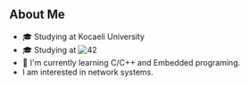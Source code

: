 ## About Me
- 🎓 Studying at Kocaeli University
- 🎓 Studying at ![42](https://img.shields.io/badge/-Ecole-111111?style=flat&logo=42)
- 🌱 I'm currently learning C/C++ and Embedded programing.
- I am interested in network systems.

